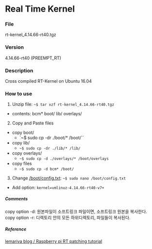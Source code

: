 # Real Time Kernel
### File
rt-kernel_4.14.66-rt40.tgz
### Version
4.14.66-rt40 (PREEMPT_RT)
### Description
Cross compiled RT-Kernel on Ubuntu 16.04
### How to use
1. Unzip file: `~$ tar xzf rt-kernel_4.14.66-rt40.tgz`
  * contents: bcm* boot/ lib/ overlays/
2. Copy and Paste files
 - copy boot/
    - `~$ sudo cp -dr ./boot/* /boot/``
 - copy lib/
    - `~$ sudo cp -dr ./lib/* /lib/`
 - copy overlays/
    - `~$ sudo cp -d ./overlays/* /boot/overlays`
 - copy files
    - `~$ sudo cp -d bcm* /boot/`
3. Change [/boot/config.txt]: `~$ sudo nano /boot/config.txt`
 - Add option: `kernel=vmlinuz-4.14.66-rt40-v7+`


##### Comments
 copy option -d: 원본파일이 소프트링크 파일이면, 소프트링크 원본을 복사한다.   
 copy option -r: 디렉토리 안의 모든 하위디렉토리, 파일들이 복사된다.

 [/boot/config.txt]:https://www.raspberrypi.org/documentation/configuration/config-txt/

##### Reference
[lemariva blog / Raspberry pi RT patching tutorial](https://lemariva.com/blog/2018/07/raspberry-pi-preempt-rt-patching-tutorial-for-kernel-4-14-y)
